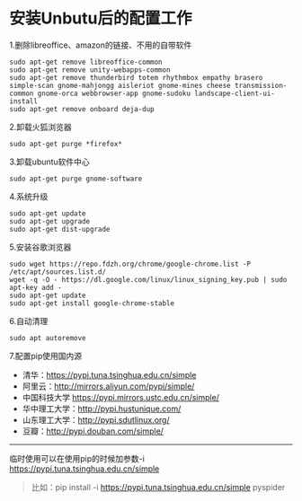 # 安装Unbutu后的配置工作
1.删除libreoffice、amazon的链接、不用的自带软件  
```
sudo apt-get remove libreoffice-common
sudo apt-get remove unity-webapps-common
sudo apt-get remove thunderbird totem rhythmbox empathy brasero simple-scan gnome-mahjongg aisleriot gnome-mines cheese transmission-common gnome-orca webbrowser-app gnome-sudoku landscape-client-ui-install
sudo apt-get remove onboard deja-dup
```
2.卸载火狐浏览器
```
sudo apt-get purge *firefox*
```
3.卸载ubuntu软件中心
```
sudo apt-get purge gnome-software
```
4.系统升级
```
sudo apt-get update
sudo apt-get upgrade
sudo apt-get dist-upgrade
```
5.安装谷歌浏览器
```
sudo wget https://repo.fdzh.org/chrome/google-chrome.list -P /etc/apt/sources.list.d/
wget -q -O - https://dl.google.com/linux/linux_signing_key.pub | sudo apt-key add -
sudo apt-get update
sudo apt-get install google-chrome-stable
```
6.自动清理
```
sudo apt autoremove
```
7.配置pip使用国内源
- 清华：https://pypi.tuna.tsinghua.edu.cn/simple
- 阿里云：http://mirrors.aliyun.com/pypi/simple/
- 中国科技大学 https://pypi.mirrors.ustc.edu.cn/simple/
- 华中理工大学：http://pypi.hustunique.com/
- 山东理工大学：http://pypi.sdutlinux.org/ 
- 豆瓣：http://pypi.douban.com/simple/
---
临时使用可以在使用pip的时候加参数-i https://pypi.tuna.tsinghua.edu.cn/simple  
>比如：pip install -i https://pypi.tuna.tsinghua.edu.cn/simple pyspider
